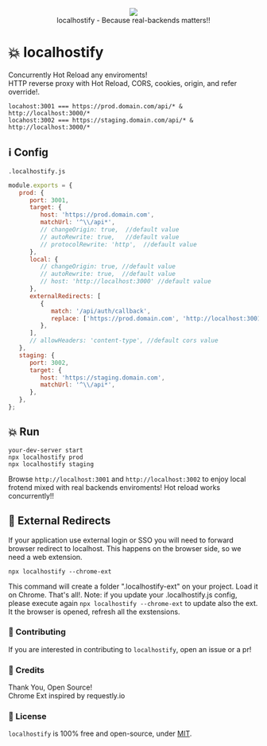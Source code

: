 <p align="center">
  <a href="https://www.npmjs.com/package/localhostify"><img src="https://img.shields.io/npm/v/localhostify.svg?style=flat-square"></a><br/>
  localhostify - Because real-backends matters!!
</p>

# 💥 localhostify
Concurrently Hot Reload any enviroments! </br>
HTTP reverse proxy with Hot Reload, CORS, cookies, origin, and refer override!.

```
locahost:3001 === https://prod.domain.com/api/* & http://localhost:3000/*  
locahost:3002 === https://staging.domain.com/api/* & http://localhost:3000/*  
```

## ℹ️ Config

`.localhostify.js`
```javascript
module.exports = {
   prod: {
      port: 3001,
      target: {
         host: 'https://prod.domain.com',
         matchUrl: '^\\/api*',
         // changeOrigin: true,  //default value
         // autoRewrite: true,   //default value
         // protocolRewrite: 'http',  //default value
      },
      local: {
         // changeOrigin: true, //default value
         // autoRewrite: true,  //default value
         // host: 'http://localhost:3000' //default value
      },
      externalRedirects: [
         {
            match: '/api/auth/callback',
            replace: ['https://prod.domain.com', 'http://localhost:3001'],
         },
      ],
      // allowHeaders: 'content-type', //default cors value
   },
   staging: {
      port: 3002,
      target: {
         host: 'https://staging.domain.com',
         matchUrl: '^\\/api*',
      },
   },
};
```

## 💥 Run
```shell
your-dev-server start
npx localhostify prod
npx localhostify staging
```
Browse `http://localhost:3001` and `http://localhost:3002` to enjoy local frotend mixed with real backends enviroments! Hot reload works concurrently!!


## 🍭 External Redirects
If your application use external login or SSO you will need to forward browser redirect to localhost.
This happens on the browser side, so we need a web extension.

```shell
npx localhostify --chrome-ext
```
This command will create a folder ".localhostify-ext" on your project. Load it on Chrome. That's all!.
Note: if you update your .localhostify.js config, please execute again `npx localhostify --chrome-ext` to update also the ext.
It the browser is opened, refresh all the exstensions.


### 👏 Contributing

If you are interested in contributing to `localhostify`, open an issue or a pr!

### 🎉 Credits

Thank You, Open Source! </br>
Chrome Ext inspired by requestly.io

### 📜 License

`localhostify` is 100% free and open-source, under [MIT](LICENSE).

